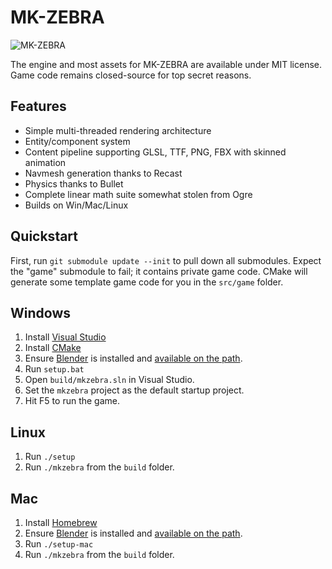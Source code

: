 MK-ZEBRA
========

![MK-ZEBRA](http://i.imgur.com/9hJiC4ql.png)

The engine and most assets for MK-ZEBRA are available under MIT license.
Game code remains closed-source for top secret reasons.

Features
--------

- Simple multi-threaded rendering architecture
- Entity/component system
- Content pipeline supporting GLSL, TTF, PNG, FBX with skinned animation
- Navmesh generation thanks to Recast
- Physics thanks to Bullet
- Complete linear math suite somewhat stolen from Ogre
- Builds on Win/Mac/Linux

Quickstart
----------

First, run `git submodule update --init` to pull down all submodules. Expect
the "game" submodule to fail; it contains private game code. CMake will
generate some template game code for you in the `src/game` folder.

Windows
-------

1. Install [Visual Studio](https://www.visualstudio.com/en-us/downloads/download-visual-studio-vs.aspx)
1. Install [CMake](http://www.cmake.org/download/)
1. Ensure [Blender](http://blender.org) is installed and
   [available on the path](http://www.computerhope.com/issues/ch000549.htm).
1. Run `setup.bat`
1. Open `build/mkzebra.sln` in Visual Studio.
1. Set the `mkzebra` project as the default startup project.
1. Hit F5 to run the game.

Linux
-----
1. Run `./setup`
1. Run `./mkzebra` from the `build` folder.

Mac
---
1. Install [Homebrew](http://brew.sh/)
1. Ensure [Blender](http://blender.org) is installed and
   [available on the path](http://www.computerhope.com/issues/ch000549.htm).
1. Run `./setup-mac`
1. Run `./mkzebra` from the `build` folder.
